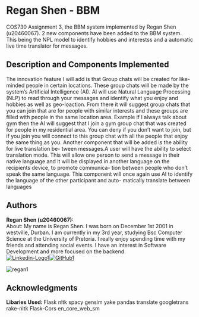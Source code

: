 # Regan Shen - BBM

COS730 Assignment 3, the BBM system implemented by Regan Shen (u20460067). 2 new components have been added to the BBM system. This being the NPL model to identify hobbies and interestss and a automatic live time translator for messages.

## Description and Components Implemented
The innovation feature I will add is that Group chats will be created for like-
minded people in certain locations. These group chats will be made by the
system’s Artificial Intelligence (AI). AI will use Natural Language Processing
(NLP) to read through your messages and identify what you enjoy and hobbies
as well as geo-loaction. From there it will suggest group chats that you can
join that are for people with similar interests and these groups are filled with
people in the same location area. Example if I always talk about gym then the
AI will suggest that I join a gym group chat that was created for people in my
residential area. You can deny if you don’t want to join, but if you join you will
connect to this group chat with all the people that enjoy the same thing as you.
Another component that will be added is the ability for live translation be-
tween messages.A user will have the ability to select translation mode. This
will allow one person to send a message in their native language and it will be
displayed in another language on the recipients device, to promote communica-
tion between people who don’t speak the same language. This component will
once again use AI to identify the language of the other participant and auto-
matically translate between languages

## Authors

<b> Regan Shen (u20460067): </b> <br>
About: My name is Regan Shen. I was born on December 1st 2001 in westville, Durban. I am currently in my 3rd year, studying Bsc Computer Science at the University of Pretoria. I really enjoy spending time with my friends and attending social events. I have an interest in Software Development and more focused on the backend. <br>
[![Linkedin-Logo1](https://user-images.githubusercontent.com/93085916/197403271-3c6e07ef-64a9-456e-986d-004399535a3b.png)](https://www.linkedin.com/in/regan-shen-b8a73b23a/)[![GitHub1](https://user-images.githubusercontent.com/93085916/197403661-72316ed5-241e-4664-95ad-4c099f8f50b3.png)](https://github.com/ReganShen)

![regan1](https://user-images.githubusercontent.com/93085916/197404270-bd73d0a7-46c2-4502-bf14-f188f5e707a2.jpg)

## Acknowledgments

<b> Libaries Used: </b> 
Flask
nltk
spacy
gensim
yake
pandas
translate
googletrans
rake-nltk
Flask-Cors
en_core_web_sm
